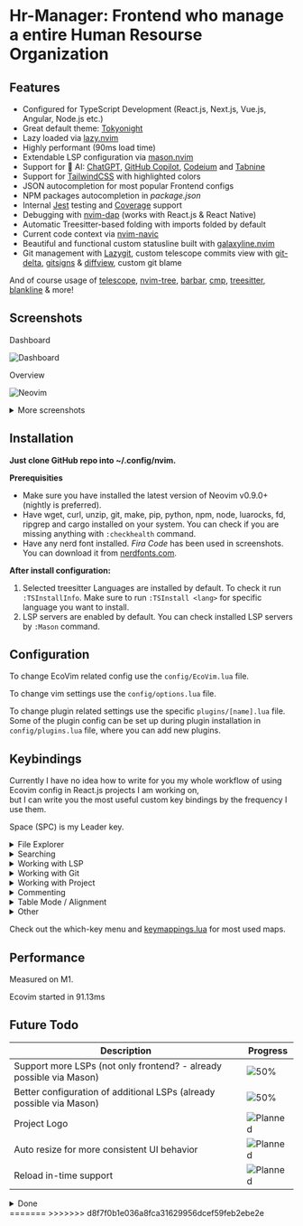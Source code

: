 # Hr-Manager: Frontend who manage a entire Human Resourse Organization 



## Features

- Configured for TypeScript Development (React.js, Next.js, Vue.js, Angular, Node.js etc.)
- Great default theme: [Tokyonight](https://github.com/folke/tokyonight.nvim)
- Lazy loaded via [lazy.nvim](https://github.com/folke/lazy.nvim)
- Highly performant (90ms load time)
- Extendable LSP configuration via [mason.nvim](https://github.com/williamboman/mason.nvim)
- Support for :robot: AI: [ChatGPT](https://openai.com/blog/chatgpt/), [GitHub Copilot](https://github.com/features/copilot), [Codeium](https://codeium.com/) and [Tabnine](https://www.tabnine.com/)
- Support for [TailwindCSS](https://tailwindcss.com/) with highlighted colors
- JSON autocompletion for most popular Frontend configs
- NPM packages autocompletion in _package.json_
- Internal [Jest](https://github.com/facebook/jest) testing and [Coverage](https://github.com/andythigpen/nvim-coverage) support
- Debugging with [nvim-dap](https://github.com/mfussenegger/nvim-dap) (works with React.js & React Native)
- Automatic Treesitter-based folding with imports folded by default
- Current code context via [nvim-navic](https://github.com/SmiteshP/nvim-navic)
- Beautiful and functional custom statusline built with [galaxyline.nvim](https://github.com/glepnir/galaxyline.nvim) 
- Git management with [Lazygit](https://github.com/jesseduffield/lazygit), custom telescope commits view with [git-delta](https://github.com/dandavison/delta), [gitsigns](https://github.com/lewis6991/gitsigns.nvim) & [diffview](https://github.com/sindrets/diffview.nvim), custom git blame

And of course usage of [telescope](https://github.com/nvim-telescope/telescope.nvim), [nvim-tree](https://github.com/kyazdani42/nvim-tree.lua), [barbar](https://github.com/romgrk/barbar.nvim), [cmp](https://github.com/hrsh7th/nvim-cmp), [treesitter](https://github.com/nvim-treesitter/nvim-treesitter), [blankline](https://github.com/lukas-reineke/indent-blankline.nvim) & more!

## Screenshots

Dashboard

![Dashboard](./.screenshots/6-alpha.png)

Overview

![Neovim](./.screenshots/5-main.png)

<details>
<summary>More screenshots</summary>

Some of screenshots can be old

TailwindCSS with nvim-cmp

![TailwindCSS](./.screenshots/5-tailwind.png)

Which Key Menu

![WhichKey](./.screenshots/4-which-key.png)

Lazygit

![Lazygit](./.screenshots/4-lazygit.png)

Telescope

![Telescope](./.screenshots/4-telescope.png)

Git Commits w/ Telescope

![Commits](./.screenshots/4-bcommits.png)

Git Side Blame

![Side Blame](./.screenshots/4-side-blame.png)
</details>

## Installation

**Just clone GitHub repo into ~/.config/nvim.**

**Prerequisities**

- Make sure you have installed the latest version of Neovim v0.9.0+ (nightly is preferred).
- Have wget, curl, unzip, git, make, pip, python, npm, node, luarocks, fd, ripgrep and cargo installed on your system. You can check if you are missing anything with `:checkhealth` command.
- Have any nerd font installed. *Fira Code* has been used in screenshots. You can download it from [nerdfonts.com](https://www.nerdfonts.com/font-downloads).

**After install configuration:**

1. Selected treesitter Languages are installed by default.
To check it run `:TSInstallInfo`.
Make sure to run `:TSInstall <lang>` for specific language you want to install.
2. LSP servers are enabled by default. You can check installed LSP servers by `:Mason` command.

## Configuration

To change EcoVim related config use the `config/EcoVim.lua` file.

To change vim settings use the `config/options.lua` file.

To change plugin related settings use the specific `plugins/[name].lua` file. Some of the plugin config can be set up during plugin installation in `config/plugins.lua` file, where you can add new plugins.

## Keybindings

Currently I have no idea how to write for you my whole workflow of using Ecovim config in React.js projects I am working on,\
but I can write you the most useful custom key bindings by the frequency I use them.

Space (SPC) is my Leader key.

<details>
<summary>File Explorer</summary>

### File Explorer

| Key Bindings | Description                                   |
|--------------|-----------------------------------------------|
| <C - e>      | Open File Explorer                            |
| Backspace    | Back to file explorer (in editor normal mode) |
| g?           | Open commands menu                            |
| a            | Create new file/directory                     |
| x            | Cut                                           |
| c            | Copy                                          |
| y            | Copy name                                     |
| r            | Rename                                        |
| I            | Toggle git ignore files                       |

</details>

<details>
<summary>Searching</summary>

### Searching

| Key Bindings | Description         |
|--------------|---------------------|
| <C - p>      | Telescope git files |
| <S - p>      | Telescope live grep |
| s            | Enables lightspeed  |
| SPC s d      | Search dotfiles     |
| SPC s h      | Search file history |
| SPC s s      | Search history      |

</details>

<details>
<summary>Working with LSP</summary>

### Working with LSP:

| Key Bindings           | Description                                       |
|------------------------|---------------------------------------------------|
| <C - Space> or SPC c a | Code action                                       |
| <S - K>                | Show documentation under cursor                   |
| gd                     | Go to definition                                  |
| gr                     | Go to references                                  |
| ]g                     | Go to next diagnostic                             |
| [g                     | Go to prev diagnostic                             |
| SPC c f                | Format document (usually ESLint/Prettier)         |
| SPC c r                | Rename                                            |
| SPC c q                | Quick fix - when I exactly know if it will fix it |
| SPC c d                | Local diagnostics list                            |
| SPC c o                | Organize imports                                  |

</details>

<details>
<summary>Working with Git</summary>

### Working with Git:

| Key Bindings | Description                                                                                                                              |
|--------------|------------------------------------------------------------------------------------------------------------------------------------------|
| SPC g g      | Lazygit - for committing and branch change                                                                                               |
| SPC g s      | Telescope status - when I want to change/search file I am working on with git changes                                                    |
| ]c           | Go to next change hunk                                                                                                                   |
| [c           | Go to prev change hunk                                                                                                                   |
| SPC g d      | Advanced powerful diff view with many filters for debugging code, checking previous changes etc.                                         |
| SPC g m      | View hunk diff of a line under cursor                                                                                                    |
| SPC g h r    | Reset changed hunk under cursor - I like to check quickly what I have changed in that line and then just type 'u' to go back             |
| SPC g h s    | Stage hunk under cursor - Sometimes it's faster than selecting lines in Lazygit, so I can stage specific lines and then just do a commit |
| SPC g l c    | Quick check of previous commit in current buffer, <C-s> inside to switch preview                                                         |
| SPC g w c    | Creates a new worktree. Recommended directory is `../path`                                                                               |
| SPC g w w    | Switches to a worktree. <C-d> removes worktree.                                                                                          |

</details>

<details>
<summary>Working with Project</summary>

### Working with Project:

| Key Bindings | Description                                                                                                                                                                                                                                                                             |
|--------------|-----------------------------------------------------------------------------------------------------------------------------------------------------------------------------------------------------------------------------------------------------------------------------------------|
| <C - e>      | Toggles nvim-tree file explorer                                                                                                                                                                                                                                                         |
| SPC p w      | Find word under cursor in project - very useful to find where component is used. Just use binding and type '<'. There is a lot of alternatives like LSP references but I like it with telescope and to not find only references but whole text under cursor.                            |
| SPC p f      | Find file under cursor in project - it finds files in project which contains text under cursor. Useful when you name directories by component name in React and wants to go quickly to file. 'gd' is better but in some projects without TS or with mixed JS/TS it cannot work properly |
| SPC p t      | Finds TODOs/NOTES in project                                                                                                                                                                                                                                                            |
| SPC p l      | Switch between projects                                                                                                                                                                                                                                                                 |
| SPC p s      | Save session to load it later from Dashboard                                                                                                                                                                                                                                            |

</details>

<details>
<summary>Commenting</summary>

### Commenting

| Key Bindings | Description                |
|--------------|----------------------------|
| gcc          | Create/remove comment      |
| gc (visual)  | Create/remove comment      |
| gcO          | Create comment line before |
| gco          | Create comment line after  |

</details>

<details>
<summary>Table Mode / Alignment</summary>

### Table Mode / Alignment

| Key Bindings | Description                                                                       |
|--------------|-----------------------------------------------------------------------------------|
| ga (visual)  | Aligns selection based on separator (comma, semi-colon, colon etc.)               |
| SPC t m      | Enables Table Mode. Do it in markdown file with some table and you will see magic |
| SPC t i C    | (Only when Table Mode Enabled) Insert column before                               |
| SPC t i c    | (Only when Table Mode Enabled) Insert column after                                |
| SPC t d c    | (Only when Table Mode Enabled) Delete column                                      |
| SPC t d r    | (Only when Table Mode Enabled) Delete row                                         |
| SPC t s      | (Only when Table Mode Enabled) Sort table alphabetically                          |

</details>

<details>
<summary>Other</summary>

### Other VERY useful bindings

| Key Bindings | Description                                                                                                                                                                               |
|--------------|-------------------------------------------------------------------------------------------------------------------------------------------------------------------------------------------|
| <S - q>      | Smartly closes current buffer without breaking UI                                                                                                                                         |
| <C - a>      | It is not only increases number, but switches between true/false/const/let/function/arrow function/increment dates etc.                                                                   |
| <C - n>      | Finds next occurrence (like *) of word and puts multi-cursor there. Then you can go to Insert mode, Append, Change or Delete. [Read more](https://github.com/mg979/vim-visual-multi/wiki) |
| <C - o>      | Jumps to previous cursor in jumplist. I use it very often.                                                                                                                                |
| v <ENTER>    | Smartly selects next subjects of current treesitter context                                                                                                                               |
| s            | Standalone jump to any word with `folke/flash.nvim`                                                                                                                                       |
| ciq          | Change inside ANY quotes (`` or '' or "" etc.) with `mini.ai`                                                                                                                             |
| cib          | Change inside ANY brackets ({} or [] or () etc.) with `mini.ai`                                                                                                                           |
| za           | Toggle folds. By LSP and nvim-ufo they are automatically added to supported files in smart way.                                                                                           |
| zM           | Close all folds                                                                                                                                                                           |
| zR           | Open all folds                                                                                                                                                                            |
| zr           | Open all folds except imports/comments                                                                                                                                                    |
| gJ           | Smartly joins lines based on treesitter                                                                                                                                                   |
| gS           | Smartly splits lines based on treesitter. I do if VERY often when I want to put import element to new lines (e.g. import { A, B, C, D, E } from ...)                                      |
| < F12 >      | Opens/closes terminal                                                                                                                                                                     |
| ~            | Switch function arguments smartly                                                                                                                                                         |

</details>

Check out the which-key menu and [keymappings.lua](https://github.com/ecosse3/nvim/blob/master/lua/config/keymappings.lua) for most used maps. 


## Performance

Measured on M1.

Ecovim started in 91.13ms 

## Future Todo 

| Description                                                          | Progress                                                           |
|----------------------------------------------------------------------|--------------------------------------------------------------------|
| Support more LSPs (not only frontend? - already possible via Mason)  | ![50%](https://progress-bar.dev/50/?title=progres)                 |
| Better configuration of additional LSPs (already possible via Mason) | ![50%](https://progress-bar.dev/50/?title=planned)                 |
| Project Logo                                                         | ![Planned](https://progress-bar.dev/0/?title=planned&color=b8860b) |
| Auto resize for more consistent UI behavior                          | ![Planned](https://progress-bar.dev/0/?title=planned&color=b8860b) |
| Reload in-time support                                               | ![Planned](https://progress-bar.dev/0/?title=planned&color=b8860b) |


<details>
<summary>Done</summary>

| Description                                     | Progress                                                       |
|-------------------------------------------------|----------------------------------------------------------------|
| lazy.nvim instead of packer                     | ![100%](https://progress-bar.dev/100/?title=done&color=555555) |
| Better support for null-ls and local formatting | ![100%](https://progress-bar.dev/100/?title=done&color=555555) |
| Better support to project word refactor         | ![100%](https://progress-bar.dev/100/?title=done&color=555555) |
| Support for nvim-dap debugger for React         | ![100%](https://progress-bar.dev/100/?title=done&color=555555) |
| Support ESLint & Prettier in Native LSP         | ![100%](https://progress-bar.dev/100/?title=done&color=555555) |
| Replace coc-explorer with nvim-tree.lua         | ![100%](https://progress-bar.dev/100/?title=done&color=555555) |
| Replace coc.nvim with Native LSP                | ![100%](https://progress-bar.dev/100/?title=done&color=555555) |
| Change fzf.nvim to telescope.nvim               | ![100%](https://progress-bar.dev/100/?title=done&color=555555) |
| Update statusline to support LSP diagnostics    | ![100%](https://progress-bar.dev/100/?title=done&color=555555) |
| Rewrite most config to lua                      | ![100%](https://progress-bar.dev/100/?title=done&color=555555) |
| Support TailwindCSS with colors                 | ![100%](https://progress-bar.dev/100/?title=done&color=555555) |
| Provide current screenshots                     | ![100%](https://progress-bar.dev/100/?title=done&color=555555) |
| Create shell installer for Linux & MacOS        | ![100%](https://progress-bar.dev/100/?title=done&color=555555) |

<<<<<<< HEAD
</details>
=======
</details>
>>>>>>> d8f7f0b1e036a8fca31629956dcef59feb2ebe2e
